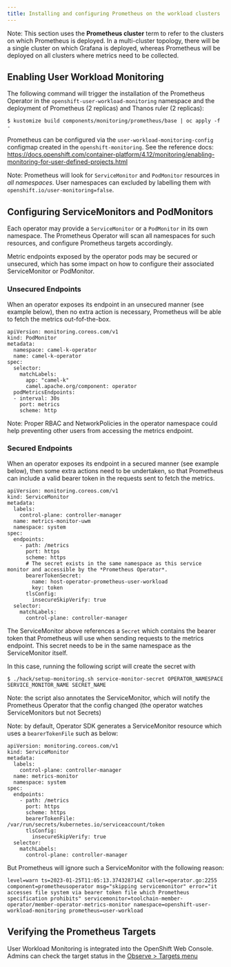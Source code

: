 ```yaml
---
title: Installing and configuring Prometheus on the workload clusters
---
```


Note:
This section uses the **Prometheus cluster** term to refer to the clusters on which Prometheus is deployed. 
In a multi-cluster topology, there will be a single cluster on which Grafana is deployed, whereas Prometheus will be deployed on all clusters where metrics need to be collected.

## Enabling User Workload Monitoring

The following command will trigger the installation of the Prometheus Operator in the `openshift-user-workload-monitoring` namespace and the deployment of Prometheus (2 replicas) and Thanos ruler (2 replicas):

```
$ kustomize build components/monitoring/prometheus/base | oc apply -f -   
```

Prometheus can be configured via the `user-workload-monitoring-config` configmap created in the `openshift-monitoring`. See the reference docs: https://docs.openshift.com/container-platform/4.12/monitoring/enabling-monitoring-for-user-defined-projects.html

Note: Prometheus will look for `ServiceMonitor` and `PodMonitor` resources in _all namespaces_. User namespaces can excluded by labelling them with `openshift.io/user-monitoring=false`.

## Configuring ServiceMonitors and PodMonitors

Each operator may provide a `ServiceMonitor` or a `PodMonitor` in its own namespace. 
The Prometheus Operator will scan all namespaces for such resources, and configure Prometheus targets accordingly.

Metric endpoints exposed by the operator pods may be secured or unsecured, which has some impact on how to configure their associated ServiceMonitor or PodMonitor.

### Unsecured Endpoints

When an operator exposes its endpoint in an unsecured manner (see example below), then no extra action is necessary, Prometheus will be able to fetch the metrics out-fof-the-box.


```
apiVersion: monitoring.coreos.com/v1
kind: PodMonitor
metadata:
  namespace: camel-k-operator
  name: camel-k-operator
spec:
  selector:
    matchLabels:
      app: "camel-k"
      camel.apache.org/component: operator
  podMetricsEndpoints:
  - interval: 30s
    port: metrics
    scheme: http
```

Note: Proper RBAC and NetworkPolicies in the operator namespace could help preventing other users from accessing the metrics endpoint.

### Secured Endpoints

When an operator exposes its endpoint in a secured manner (see example below), then some extra actions need to be undertaken, so that Prometheus can include a valid bearer token in the requests sent to fetch the metrics.

```
apiVersion: monitoring.coreos.com/v1
kind: ServiceMonitor
metadata:
  labels:
    control-plane: controller-manager
  name: metrics-monitor-uwm
  namespace: system
spec:
  endpoints:
    - path: /metrics
      port: https
      scheme: https
      # The secret exists in the same namespace as this service monitor and accessible by the *Prometheus Operator*.
      bearerTokenSecret:
        name: host-operator-prometheus-user-workload
        key: token
      tlsConfig:
        insecureSkipVerify: true
  selector:
    matchLabels:
      control-plane: controller-manager
```

The ServiceMonitor above references a `Secret` which contains the bearer token that Prometheus will use when sending requests to the metrics endpoint. This secret needs to be in the same namespace as the ServiceMonitor itself. 


In this case, running the following script will create the secret with 

```
$ ./hack/setup-monitoring.sh service-monitor-secret OPERATOR_NAMESPACE SERVICE_MONITOR_NAME SECRET_NAME      
```

Note: the script also annotates the ServiceMonitor, which will notify the Prometheus Operator that the config changed (the operator watches ServiceMonitors but not Secrets)


Note: by default, Operator SDK generates a ServiceMonitor resource which uses a `bearerTokenFile` such as below:

```
apiVersion: monitoring.coreos.com/v1
kind: ServiceMonitor
metadata:
  labels:
    control-plane: controller-manager
  name: metrics-monitor
  namespace: system
spec:
  endpoints:
    - path: /metrics
      port: https
      scheme: https
      bearerTokenFile: /var/run/secrets/kubernetes.io/serviceaccount/token
      tlsConfig:
        insecureSkipVerify: true
  selector:
    matchLabels:
      control-plane: controller-manager
```

But Prometheus will ignore such a ServiceMonitor with the following reason:

```
level=warn ts=2023-01-25T11:05:13.374328714Z caller=operator.go:2255 component=prometheusoperator msg="skipping servicemonitor" error="it accesses file system via bearer token file which Prometheus specification prohibits" servicemonitor=toolchain-member-operator/member-operator-metrics-monitor namespace=openshift-user-workload-monitoring prometheus=user-workload
```

## Verifying the Prometheus Targets

User Workload Monitoring is integrated into the OpenShift Web Console. 
Admins can check the target status in the [Observe > Targets menu](https://console-openshift-console.apps.sandbox-stage.gb17.p1.openshiftapps.com/monitoring/targets)